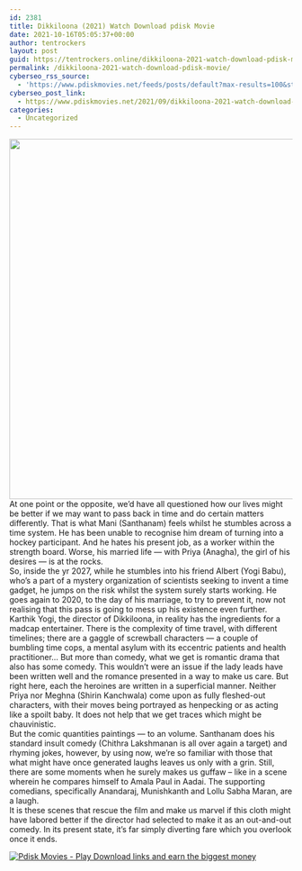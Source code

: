 ```yaml
---
id: 2381
title: Dikkiloona (2021) Watch Download pdisk Movie
date: 2021-10-16T05:05:37+00:00
author: tentrockers
layout: post
guid: https://tentrockers.online/dikkiloona-2021-watch-download-pdisk-movie/
permalink: /dikkiloona-2021-watch-download-pdisk-movie/
cyberseo_rss_source:
  - 'https://www.pdiskmovies.net/feeds/posts/default?max-results=100&start-index=101'
cyberseo_post_link:
  - https://www.pdiskmovies.net/2021/09/dikkiloona-2021-watch-download-pdisk.html
categories:
  - Uncategorized
---
```

<div class="separator">
  <a href="https://1.bp.blogspot.com/-q3iPKMGfa2Y/YVVezy8_fuI/AAAAAAAAAcM/dbvMvv7bnmIBMUtSyZiGUeRLi0MupNZCgCLcBGAsYHQ/s1167/dcdc.jpg" imageanchor="1"><img loading="lazy" border="0" data-original-height="1167" data-original-width="1000" height="640" src="https://1.bp.blogspot.com/-q3iPKMGfa2Y/YVVezy8_fuI/AAAAAAAAAcM/dbvMvv7bnmIBMUtSyZiGUeRLi0MupNZCgCLcBGAsYHQ/w548-h640/dcdc.jpg" width="548" /></a>
</div>



<div>
  <div>
    <span>At one point or the opposite, we&#8217;d have all questioned how our lives might be better if we may want to pass back in time and do certain matters differently. That is what Mani (Santhanam) feels whilst he stumbles across a time system. He has been unable to recognise him dream of turning into a hockey participant. And he hates his present job, as a worker within the strength board. Worse, his married life — with Priya (Anagha), the girl of his desires — is at the rocks.</span>
  </div>
  
  <div>
    <span>So, inside the yr 2027, while he stumbles into his friend Albert (Yogi Babu), who&#8217;s a part of a mystery organization of scientists seeking to invent a time gadget, he jumps on the risk whilst the system surely starts working. He goes again to 2020, to the day of his marriage, to try to prevent it, now not realising that this pass is going to mess up his existence even further.</span>
  </div>
  
  <div>
    <span>Karthik Yogi, the director of Dikkiloona, in reality has the ingredients for a madcap entertainer. There is the complexity of time travel, with different timelines; there are a gaggle of screwball characters — a couple of bumbling time cops, a mental asylum with its eccentric patients and health practitioner&#8230; But more than comedy, what we get is romantic drama that also has some comedy. This wouldn&#8217;t were an issue if the lady leads have been written well and the romance presented in a way to make us care. But right here, each the heroines are written in a superficial manner. Neither Priya nor Meghna (Shirin Kanchwala) come upon as fully fleshed-out characters, with their moves being portrayed as henpecking or as acting like a spoilt baby. It does not help that we get traces which might be chauvinistic.</span>
  </div>
  
  <div>
    <span>But the comic quantities paintings — to an volume. Santhanam does his standard insult comedy (Chithra Lakshmanan is all over again a target) and rhyming jokes, however, by using now, we&#8217;re so familiar with those that what might have once generated laughs leaves us only with a grin. Still, there are some moments when he surely makes us guffaw &#8211; like in a scene wherein he compares himself to Amala Paul in Aadai. The supporting comedians, specifically Anandaraj, Munishkanth and Lollu Sabha Maran, are a laugh.</span>
  </div>
  
  <div>
    <span>It is these scenes that rescue the film and make us marvel if this cloth might have labored better if the director had selected to make it as an out-and-out comedy. In its present state, it&#8217;s far simply diverting fare which you overlook once it ends.</span>
  </div>
</div>

[![](https://1.bp.blogspot.com/-a93bp85aB6g/YUXjACCiX3I/AAAAAAAAbQE/GHmPI7h0af0tqn6tYzd0cdrDv9Hu9LUSACLcBGAsYHQ/s16000/Play_it_New-removebg-preview.png "Pdisk Movies - Play Download links and earn the biggest money")](https://pdisklink.com/1/bnYybHdsMDAxOGpp?dn=1)